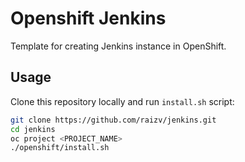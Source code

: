 # Openshift Jenkins

Template for creating Jenkins instance in OpenShift. 

## Usage

Clone this repository locally and run `install.sh` script:
```bash
git clone https://github.com/raizv/jenkins.git
cd jenkins
oc project <PROJECT_NAME>
./openshift/install.sh
```
